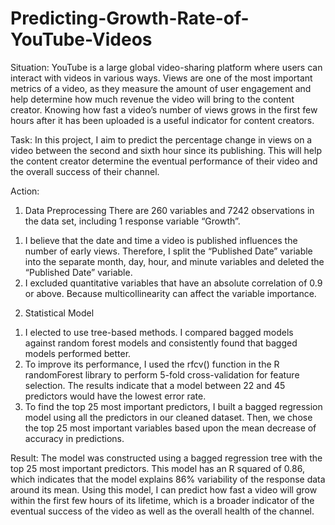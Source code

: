 # Predicting-Growth-Rate-of-YouTube-Videos

Situation: 
YouTube is a large global video-sharing platform where users can interact with videos in various ways. Views are one of the most important metrics of a video, as they measure the amount of user engagement and help determine how much revenue the video will bring to the content creator. Knowing how fast a video’s number of views grows in the first few hours after it has been uploaded is a useful indicator for content creators. 

Task:
In this project, I aim to predict the percentage change in views on a video between the second and sixth hour since its publishing. This will help the content creator determine the eventual performance of their video and the overall success of their channel. 

Action:
1. Data Preprocessing 
There are 260 variables and 7242 observations in the data set, including 1 response variable “Growth”. 
1)	I believe that the date and time a video is published influences the number of early views. Therefore, I split the “Published Date” variable into the separate month, day, hour, and minute variables and deleted the “Published Date” variable. 
2)	I excluded quantitative variables that have an absolute correlation of 0.9 or above. Because multicollinearity can affect the variable importance.

2. Statistical Model 
1)	I elected to use tree-based methods. I compared bagged models against random forest models and consistently found that bagged models performed better. 
2)	To improve its performance, I used the rfcv() function in the R randomForest library to perform 5-fold cross-validation for feature selection. The results indicate that a model between 22 and 45 predictors would have the lowest error rate. 
3)	To find the top 25 most important predictors, I built a bagged regression model using all the predictors in our cleaned dataset. Then, we chose the top 25 most important variables based upon the mean decrease of accuracy in predictions.

Result:
The model was constructed using a bagged regression tree with the top 25 most important predictors. This model has an R squared of 0.86, which indicates that the model explains 86% variability of the response data around its mean. Using this model, I can predict how fast a video will grow within the first few hours of its lifetime, which is a broader indicator of the eventual success of the video as well as the overall health of the channel. 
